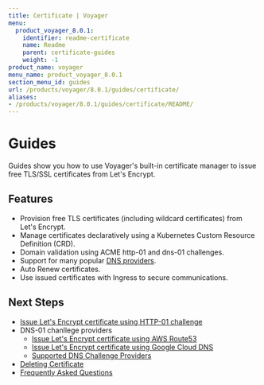```yaml
---
title: Certificate | Voyager
menu:
  product_voyager_8.0.1:
    identifier: readme-certificate
    name: Readme
    parent: certificate-guides
    weight: -1
product_name: voyager
menu_name: product_voyager_8.0.1
section_menu_id: guides
url: /products/voyager/8.0.1/guides/certificate/
aliases:
- /products/voyager/8.0.1/guides/certificate/README/
---
```


# Guides

Guides show you how to use Voyager's built-in certificate manager to issue free TLS/SSL certificates from Let's Encrypt.

## Features
- Provision free TLS certificates (including wildcard certificates) from Let's Encrypt.
- Manage certificates declaratively using a Kubernetes Custom Resource Definition (CRD).
- Domain validation using ACME http-01 and dns-01 challenges.
- Support for many popular [DNS providers](/products/voyager/8.0.1/guides/certificate/dns/providers).
- Auto Renew certificates.
- Use issued certificates with Ingress to secure communications.

## Next Steps
- [Issue Let's Encrypt certificate using HTTP-01 challenge](/products/voyager/8.0.1/guides/certificate/http/overview)
- DNS-01 chanllege providers
  - [Issue Let's Encrypt certificate using AWS Route53](/products/voyager/8.0.1/guides/certificate/dns/route53)
  - [Issue Let's Encrypt certificate using Google Cloud DNS](/products/voyager/8.0.1/guides/certificate/dns/google-cloud)
  - [Supported DNS Challenge Providers](/products/voyager/8.0.1/guides/certificate/dns/providers)
- [Deleting Certificate](/products/voyager/8.0.1/guides/certificate/delete)
- [Frequently Asked Questions](/products/voyager/8.0.1/guides/certificate/faq)
